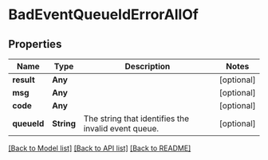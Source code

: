 # BadEventQueueIdErrorAllOf

## Properties
Name | Type | Description | Notes
------------ | ------------- | ------------- | -------------
**result** | **Any** |  | [optional] 
**msg** | **Any** |  | [optional] 
**code** | **Any** |  | [optional] 
**queueId** | **String** | The string that identifies the invalid event queue.  | [optional] 

[[Back to Model list]](../README.md#documentation-for-models) [[Back to API list]](../README.md#documentation-for-api-endpoints) [[Back to README]](../README.md)


